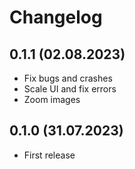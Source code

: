 # Changelog

## 0.1.1 (02.08.2023)

- Fix bugs and crashes
- Scale UI and fix errors
- Zoom images

## 0.1.0 (31.07.2023)

- First release
